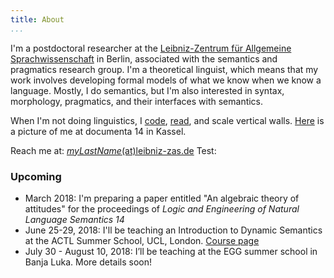 ```yaml
---
title: About 
...
```


I'm a postdoctoral researcher at the [Leibniz-Zentrum für Allgemeine Sprachwissenschaft](http://www.zas.gwz-berlin.de) in Berlin, associated with the semantics and pragmatics research group. I'm a theoretical linguist, which means that my work involves developing formal models of what we know when we know a language. Mostly, I do semantics, but I'm also interested in syntax, morphology, pragmatics, and their interfaces with semantics. 

When I'm not doing linguistics, I [code](https://github.com/patrl), [read](https://www.goodreads.com/user/show/59694544-patrick-elliott), and scale vertical walls. [Here](images/documenta.jpg) is a picture of me at documenta 14 in Kassel. 

Reach me at: [*myLastName*(at)leibniz-zas.de](mailto:elliott@leibniz-zas.de)
Test:

### Upcoming

- March 2018: I'm preparing a paper entitled "An algebraic theory of attitudes" for the proceedings of *Logic and Engineering of Natural Language Semantics 14*
- June 25-29, 2018: I'll be teaching an Introduction to Dynamic Semantics at the ACTL Summer School, UCL, London. [Course page](http://patrickdelliott.com/actl2018.html)
- July 30 - August 10, 2018: I’ll be teaching at the EGG summer school in Banja Luka. More details soon!
